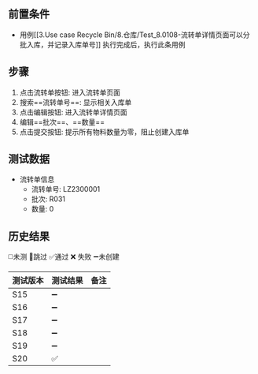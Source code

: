 
## 前置条件

- 用例[[3.Use case Recycle Bin/8.仓库/Test_8.0108-流转单详情页面可以分批入库，并记录入库单号]] 执行完成后，执行此条用例

## 步骤

1. 点击流转单按钮: 进入流转单页面
2. 搜索==流转单号==: 显示相关入库单
3. 点击编辑按钮: 进入流转单详情页面
4. 编辑==批次==、==数量== 
5. 点击提交按钮: 提示所有物料数量为零，阻止创建入库单

## 测试数据

- 流转单信息
	- 流转单号: LZ2300001
	- 批次: R031
	- 数量: 0

## 历史结果
 ◻️未测    🚫跳过     ✅通过    ❌ 失败    ➖未创建
  
| 测试版本 | 测试结果 | 备注 |
| ---- | ---- | ---- |
| S15 | ➖ |  |
| S16 | ➖ |  |
| S17 | ➖ |  |
| S18 | ➖ |  |
| S19 | ➖ |  |
| S20 | ✅ |  |
